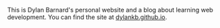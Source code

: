 This is Dylan Barnard's personal website and a blog about learning web development. You can find the site at [dylankb.github.io](http://dylankb.github.io/).

